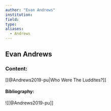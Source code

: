 ```yaml
---
author: "Evan Andrews"
institution:
field:
type:
aliases:
  - Andrews
---
```


## Evan Andrews

### Content:
[[@Andrews2019-pu|Who Were The Luddites?]]

#### Bibliography:

![[@Andrews2019-pu]]